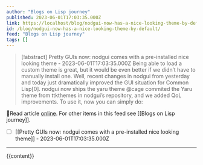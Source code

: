 ```yaml
---
author: "Blogs on Lisp journey"
published: 2023-06-01T17:03:35.000Z
link: https://localhost/blog/nodgui-now-has-a-nice-looking-theme-by-default/
id: /blog/nodgui-now-has-a-nice-looking-theme-by-default/
feed: "Blogs on Lisp journey"
tags: []
---
```

> [!abstract] Pretty GUIs now: nodgui comes with a pre-installed nice looking theme - 2023-06-01T17:03:35.000Z
> Being able to load a custom theme is great, but it would be even better if we didn’t have to manually install one. Well, recent changes in nodgui from yesterday and today just dramatically improved the GUI situation for Common Lisp[0]. nodgui now ships the yaru theme @cage commited the Yaru theme from ttkthemes in nodgui’s repository, and we added QoL improvements. To use it, now you can simply do:

🔗Read article [online](https://localhost/blog/nodgui-now-has-a-nice-looking-theme-by-default/). For other items in this feed see [[Blogs on Lisp journey]].

- [ ] [[Pretty GUIs now꞉ nodgui comes with a pre-installed nice looking theme]] - 2023-06-01T17:03:35.000Z
- - -
{{content}}
